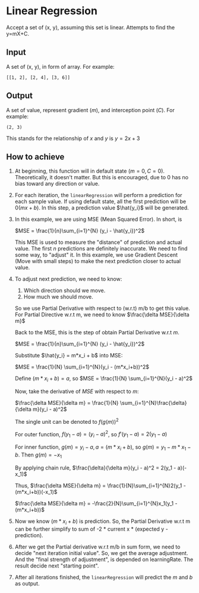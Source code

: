 # Linear Regression
Accept a set of (x, y), assuming this set is linear. Attempts to find the y=mX+C.
## Input
A set of (x, y), in form of array. For example:

```
[[1, 2], [2, 4], [3, 6]]
```

## Output
A set of value, represent gradient ($m$), and interception point ($C$). For example:

```
(2, 3)
```
This stands for the relationship of $x$ and $y$ is $y = 2x + 3$

## How to achieve
1. At beginning, this function will in default state $(m = 0, C = 0)$. Theoretically, it doesn't matter. But this is encouraged, due to 0 has no bias toward any direction or value.
2. For each iteration, the `linearRegression` will perform a prediction for each sample value. If using default state, all the first prediction will be $0 (mx + b)$. In this step, a prediction value $\hat{y_i}$ will be generated.
3. In this example, we are using MSE (Mean Squared Error). In short, is

   $MSE = \frac{1}{n}\sum_{i=1}^{N} (y_i - \hat{y_i})^2$
   
    This MSE is used to measure the "distance" of prediction and actual value. The first $n$ predictions are definitely inaccurate. We need to find some way, to "adjust" it. In this example, we use Gradient Descent (Move with small steps) to make the next prediction closer to actual value.

4. To adjust next prediction, we need to know:
   1. Which direction should we move.
   2. How much we should move.
   
    So we use Partial Derivative with respect to (w.r.t) m/b to get this value.
   For Partial Directive w.r.t m, we need to know 
     $\frac{\delta MSE}{\delta m}$
   
    Back to the MSE, this is the step of obtain Partial Derivative w.r.t $m$.
   
    $MSE = \frac{1}{n}\sum_{i=1}^{N} (y_i - \hat{y_i})^2$

    Substitute $\hat{y_i} = m*x_i + b$ into MSE:

    $MSE = \frac{1}{N} \sum_{i=1}^{N}(y_i - (m*x_i+b))^2$ 

    Define $(m*x_i+b) = a$, so $MSE = \frac{1}{N} \sum_{i=1}^{N}(y_i - a)^2$ 

    Now, take the derivative of $MSE$ with respect to $m$:

    $\frac{\delta MSE}{\delta m} = \frac{1}{N} \sum_{i=1}^{N}\frac{\delta}{\delta m}(y_i - a)^2$
   
    The single unit can be denoted to $f(g(m))^2$
 
    For outer function, $f(y_1 - a) = (y_i - a)^2$, so $f'(y_1 - a) = 2(y_1 - a)$

      For inner function, $g(m) = y_i - a, a = (m*x_i+b)$, so $g(m) = y_1 - m*x_1 -b$. Then $g(m) = -x_1$

    By applying chain rule, $\frac{\delta}{\delta m}(y_i - a)^2 = 2(y_1 - a)(-x_1)$ 
    
    Thus,
   $\frac{\delta MSE}{\delta m} = \frac{1}{N}\sum_{i=1}^{N}2(y_1 - (m*x_i+b))(-x_1)$

   $\frac{\delta MSE}{\delta m} = -\frac{2}{N}\sum_{i=1}^{N}x_1(y_1 - (m*x_i+b))$
5. Now we know $(m*x_i+b)$ is prediction. So, the Partial Derivative w.r.t m can be further simplify to sum of -2 * current x * (expected y - prediction).
6. After we get the Partial derivative w.r.t m/b in sum form, we need to decide "next iteration initial value". So, we get the average adjustment. And the "final strength of adjustment", is depended on learningRate. The result decide next "starting point".
7. After all iterations finished, the `linearRegression` will predict the $m$ and $b$ as output.
